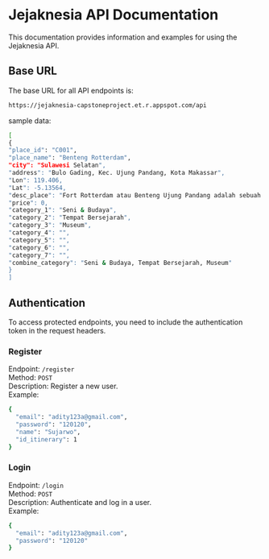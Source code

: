 # Jejaknesia API Documentation

This documentation provides information and examples for using the Jejaknesia API.

## Base URL

The base URL for all API endpoints is:<br>

```sh
https://jejaknesia-capstoneproject.et.r.appspot.com/api
```

sample data:<br>

```sh
[
{
"place_id": "C001",
"place_name": "Benteng Rotterdam",
"city": "Sulawesi Selatan",
"address": "Bulo Gading, Kec. Ujung Pandang, Kota Makassar",
"Lon": 119.406,
"Lat": -5.13564,
"desc_place": "Fort Rotterdam atau Benteng Ujung Pandang adalah sebuah benteng peninggalan Kerajaan Gowa-Tallo.",
"price": 0,
"category_1": "Seni & Budaya",
"category_2": "Tempat Bersejarah",
"category_3": "Museum",
"category_4": "",
"category_5": "",
"category_6": "",
"category_7": "",
"combine_category": "Seni & Budaya, Tempat Bersejarah, Museum"
}
]
```

## Authentication

To access protected endpoints, you need to include the authentication token in the request headers.

### Register

Endpoint: `/register`<br>
Method: `POST`<br>
Description: Register a new user.<br>
Example:<br>

```sh
{
  "email": "adity123a@gmail.com",
  "password": "120120",
  "name": "Sujarwo",
  "id_itinerary": 1
}
```

### Login

Endpoint: `/login`<br>
Method: `POST`<br>
Description: Authenticate and log in a user.<br>
Example:<br>

```sh
{
  "email": "adity123a@gmail.com",
  "password": "120120"
}
```
